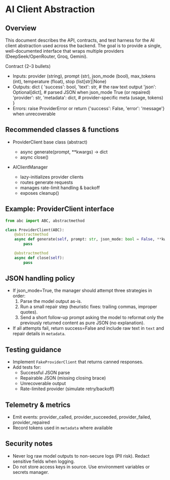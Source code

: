 # AI Client Abstraction

Overview
--------
This document describes the API, contracts, and test harness for the AI client abstraction used across the backend. The goal is to provide a single, well-documented interface that wraps multiple providers (DeepSeek/OpenRouter, Groq, Gemini).

Contract (2–3 bullets)
- Inputs: provider (string), prompt (str), json_mode (bool), max_tokens (int), temperature (float), stop (list[str]|None)
- Outputs: dict {
    'success': bool,
    'text': str,          # the raw text output
    'json': Optional[dict], # parsed JSON when json_mode True (or repaired)
    'provider': str,
    'metadata': dict,     # provider-specific meta (usage, tokens)
}
- Errors: raise ProviderError or return {'success': False, 'error': 'message'} when unrecoverable

Recommended classes & functions
-------------------------------
- ProviderClient base class (abstract)
  - async generate(prompt, **kwargs) -> dict
  - async close()

- AIClientManager
  - lazy-initializes provider clients
  - routes generate requests
  - manages rate-limit handling & backoff
  - exposes cleanup()

Example: ProviderClient interface
---------------------------------
```python
from abc import ABC, abstractmethod

class ProviderClient(ABC):
    @abstractmethod
    async def generate(self, prompt: str, json_mode: bool = False, **kwargs) -> dict:
        pass

    @abstractmethod
    async def close(self):
        pass
```

JSON handling policy
--------------------
- If json_mode=True, the manager should attempt three strategies in order:
  1. Parse the model output as-is.
  2. Run a small repair step (heuristic fixes: trailing commas, improper quotes).
  3. Send a short follow-up prompt asking the model to reformat only the previously returned content as pure JSON (no explanation).
- If all attempts fail, return success=False and include raw text in `text` and repair details in `metadata`.

Testing guidance
-----------------
- Implement `FakeProviderClient` that returns canned responses.
- Add tests for:
  - Successful JSON parse
  - Repairable JSON (missing closing brace)
  - Unrecoverable output
  - Rate-limited provider (simulate retry/backoff)

Telemetry & metrics
-------------------
- Emit events: provider_called, provider_succeeded, provider_failed, provider_repaired
- Record tokens used in `metadata` where available

Security notes
--------------
- Never log raw model outputs to non-secure logs (PII risk). Redact sensitive fields when logging.
- Do not store access keys in source. Use environment variables or secrets manager.
